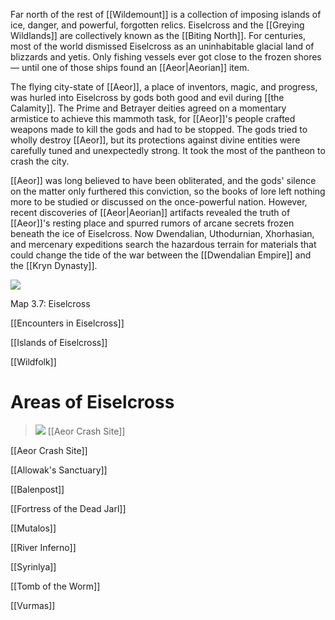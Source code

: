 Far north of the rest of [[Wildemount]] is a collection of imposing islands of ice, danger, and powerful, forgotten relics. Eiselcross and the [[Greying Wildlands]] are collectively known as the [[Biting North]]. For centuries, most of the world dismissed Eiselcross as an uninhabitable glacial land of blizzards and yetis. Only fishing vessels ever got close to the frozen shores — until one of those ships found an [[Aeor|Aeorian]] item.

The flying city-state of [[Aeor]], a place of inventors, magic, and progress, was hurled into Eiselcross by gods both good and evil during [[the Calamity]]. The Prime and Betrayer deities agreed on a momentary armistice to achieve this mammoth task, for [[Aeor]]'s people crafted weapons made to kill the gods and had to be stopped. The gods tried to wholly destroy [[Aeor]], but its protections against divine entities were carefully tuned and unexpectedly strong. It took the most of the pantheon to crash the city.

[[Aeor]] was long believed to have been obliterated, and the gods' silence on the matter only furthered this conviction, so the books of lore left nothing more to be studied or discussed on the once-powerful nation. However, recent discoveries of [[Aeor|Aeorian]] artifacts revealed the truth of [[Aeor]]'s resting place and spurred rumors of arcane secrets frozen beneath the ice of Eiselcross. Now Dwendalian, Uthodurnian, Xhorhasian, and mercenary expeditions search the hazardous terrain for materials that could change the tide of the war between the [[Dwendalian Empire]] and the [[Kryn Dynasty]].

![](https://media.dndbeyond.com/compendium-images/egtw/yDOyqyOocErRgYJK/3.7-Eiselcross.png)

Map 3.7: Eiselcross

[[Encounters in Eiselcross]]

[[Islands of Eiselcross]]

[[Wildfolk]]

# Areas of Eiselcross

> ![](https://media.dndbeyond.com/compendium-images/egtw/yDOyqyOocErRgYJK/03-17.png)
> [[Aeor Crash Site]]

[[Aeor Crash Site]]

[[Allowak's Sanctuary]]

[[Balenpost]]

[[Fortress of the Dead Jarl]]

[[Mutalos]]

[[River Inferno]]

[[Syrinlya]]

[[Tomb of the Worm]]

[[Vurmas]]